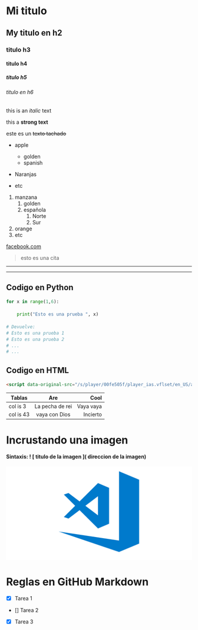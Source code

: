 <!-- encabezados -->

# Mi titulo
## My titulo en h2
### titulo h3
#### titulo h4
##### titulo h5
###### titulo en h6

<!-- Textos y formatos -->
this is an *italic* text
<!-- Para generar salto de linea o diferentes párrafos hay que escribir en diferentes lineas -->

this a **strong text**

este es un ~~texto tachado~~

<!-- Listas -->
* apple
    * golden
    * spanish

* Naranjas
* etc

1. manzana
    1. golden
    2. española
        1. Norte
        2. Sur
2. orange
3. etc

<!-- enlaces -->
[facebook.com](https://www.facebook.com "custom title")

> esto es una cita

---
___

<!-- Tres tildes inicio y fin
    Si le especificamos el lenguaje lo colorea -->

## Codigo en Python

```python
for x in range(1,6):

    print("Esto es una prueba ", x)

# Devuelve:
# Esto es una prueba 1
# Esto es una prueba 2
# ...
# ...
```
## Codigo en  HTML

```html
<script data-original-src="/s/player/00fe505f/player_ias.vflset/en_US/annotations_module.js" nonce="Ujm7aid9uvL9iZHXi4PqVA" src="/s/player/00fe505f/player_ias.vflset/en_US/annotations_module.js"></script>

```
<!-- Tablas -->

| Tablas            | Are              | Cool      |
|-------------------|:----------------:|----------:|
| col is 3          | La pecha de rei  | Vaya vaya |
| col is 43         | vaya con Dios    | Incierto  |

<!-- Para la carga de imagenes sintaxis parecida a los enlaces pero con ! antes de los corchetes -->

# Incrustando una imagen 

#### Sintaxis: ! [ titulo de la imagen ]( direccion de la imagen) 

![Visual Studio Code Logo](visualcode.png "Visual Studio Logo")

<!--  Utilización en GitHub -->

# Reglas en GitHub Markdown

* [x] Tarea 1

* [] Tarea 2

* [x] Tarea 3





